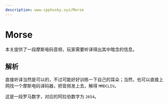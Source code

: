 ```yaml
---
description: www.cpphusky.xyz/Morse
---
```


# Morse

本关提供了一段摩斯电码音频，玩家需要听译得出其中暗含的信息。

## 解析

直接听译当然是可以的，不过可能好好训练一下自己的耳朵；当然，也可以直接上网找一个摩斯电码译码器，把音频发上去，解得 `MMDCLIV`。

这是一段罗马数字，对应的阿拉伯数字为 `2654`。

